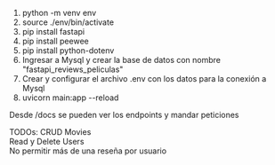 1. python -m venv env  
2. source ./env/bin/activate  
3. pip install fastapi  
4. pip install peewee  
5. pip install python-dotenv
6. Ingresar a Mysql y crear la base de datos con nombre "fastapi_reviews_peliculas" 
7. Crear y configurar el archivo .env con los datos para la conexión a Mysql
7. uvicorn main:app --reload  

Desde /docs se pueden ver los endpoints y mandar peticiones


TODOs:
CRUD Movies  
Read y Delete Users  
No permitir más de una reseña por usuario  